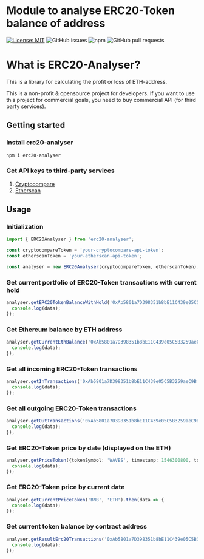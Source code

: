 # Module to analyse ERC20-Token balance of address

[![License: MIT](https://img.shields.io/badge/License-MIT-yellow.svg)](https://github.com/shevchenkonik/erc20-analyser/blob/master/LICENSE) ![GitHub issues](https://img.shields.io/github/issues-raw/shevchenkonik/erc20-analyser.svg) ![npm](https://img.shields.io/npm/dy/erc20-analyser.svg) ![GitHub pull requests](https://img.shields.io/github/issues-pr/shevchenkonik/erc20-analyser.svg)

# What is ERC20-Analyser?

This is a library for calculating the profit or loss of ETH-address.

This is a non-profit & opensource project for developers. If you want to use this project for commercial goals, you need to buy commercial API (for third party services).

## Getting started

### Install erc20-analyser

```javascript
npm i erc20-analyser
```

### Get API keys to third-party services

1. [Cryptocompare](https://www.cryptocompare.com/)
2. [Etherscan](https://etherscan.io/)

## Usage

### Initialization
```typescript
import { ERC20Analyser } from 'erc20-analyser';

const cryptocompareToken = 'your-cryptocompare-api-token';
const etherscanToken = 'your-etherscan-api-token';

const analyser = new ERC20Analyser(cryptocompareToken, etherscanToken);
```

### Get current portfolio of ERC20-Token transactions with current hold
```typescript
analyser.getERC20TokenBalanceWithHold('0xAb5801a7D398351b8bE11C439e05C5B3259aeC9B').then(data => {
  console.log(data);
});
```

### Get Ethereum balance by ETH address
```typescript
analyser.getCurrentEthBalance('0xAb5801a7D398351b8bE11C439e05C5B3259aeC9B').then(data => {
  console.log(data);
});
```

### Get all incoming ERC20-Token transactions
```typescript
analyser.getInTransactions('0xAb5801a7D398351b8bE11C439e05C5B3259aeC9B').then(data => {
  console.log(data);
});
```

### Get all outgoing ERC20-Token transactions
```typescript
analyser.getOutTransactions('0xAb5801a7D398351b8bE11C439e05C5B3259aeC9B').then(data => {
  console.log(data);
});
```

### Get ERC20-Token price by date (displayed on the ETH)
```typescript
analyser.getPriceToken({tokenSymbol: 'WAVES', timestamp: 1546300800, toConvert: 'ETH'}).then(data => {
  console.log(data);
});
```

### Get ERC20-Token price by current date
```typescript
analyser.getCurrentPriceToken('BNB', 'ETH').then(data => {
  console.log(data);
});
```


### Get current token balance by contract address
```typescript
analyser.getResultErc20Transactions('0xAb5801a7D398351b8bE11C439e05C5B3259aeC9B', '0xe25b0bba01dc5630312b6a21927e578061a13f55').then(data => {
  console.log(data);
});
```
